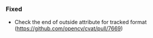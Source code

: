 ### Fixed

- Check the end of outside attribute for tracked format
  (<https://github.com/opencv/cvat/pull/7669>)
